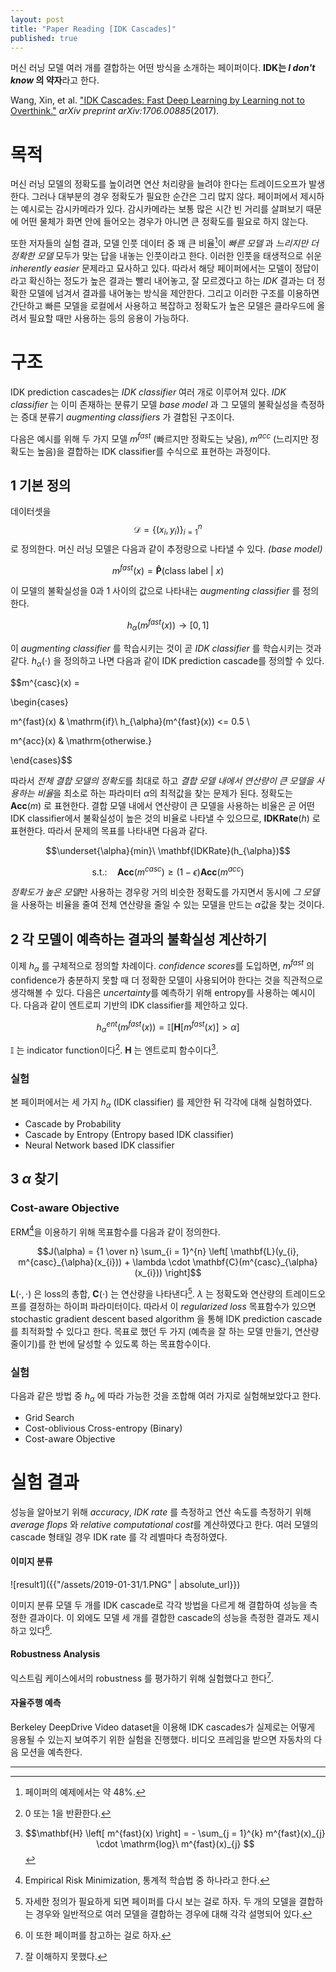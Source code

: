 ```yaml
---
layout: post
title: "Paper Reading [IDK Cascades]"
published: true
---
```


머신 러닝 모델 여러 개를 결합하는 어떤 방식을 소개하는 페이퍼이다. **IDK는 *I don't know* 의 약자**라고 한다.

Wang, Xin, et al. ["IDK Cascades: Fast Deep Learning by Learning not to Overthink."](https://arxiv.org/abs/1706.00885) *arXiv preprint arXiv:1706.00885*(2017).

# 목적

머신 러닝 모델의 정확도를 높이려면 연산 처리량을 늘려야 한다는 트레이드오프가 발생한다. 그러나 대부분의 경우 정확도가 필요한 순간은 그리 많지 않다. 페이퍼에서 제시하는 예시로는 감시카메라가 있다. 감시카메라는 보통 많은 시간 빈 거리를 살펴보기 때문에 어떤 물체가 화면 안에 들어오는 경우가 아니면 큰 정확도를 필요로 하지 않는다.

또한 저자들의 실험 결과, 모델 인풋 데이터 중 꽤 큰 비율[^1]이 *빠른 모델* 과 *느리지만 더 정확한 모델* 모두가 맞는 답을 내놓는 인풋이라고 한다. 이러한 인풋을 태생적으로 쉬운 *inherently easier* 문제라고 묘사하고 있다. 따라서 해당 페이퍼에서는 모델이 정답이라고 확신하는 정도가 높은 결과는  빨리 내어놓고, 잘 모르겠다고 하는 *IDK* 결과는 더 정확한 모델에 넘겨서 결과를 내어놓는 방식을 제안한다. 그리고 이러한 구조를 이용하면 간단하고 빠른 모델을 로컬에서 사용하고 복잡하고 정확도가 높은 모델은 클라우드에 올려서 필요할 때만 사용하는 등의 응용이 가능하다.

[^1]: 페이퍼의 예제에서는 약 48%.

# 구조

IDK prediction cascades는 *IDK classifier* 여러 개로 이루어져 있다. *IDK classifier* 는 이미 존재하는 분류기 모델 *base model* 과 그 모델의 불확실성을 측정하는 증대 분류기 *augmenting classifiers* 가 결합된 구조이다.

다음은 예시를 위해 두 가지 모델 $m^{fast}$ (빠르지만 정확도는 낮음), $m^{acc}$ (느리지만 정확도는 높음)을 결합하는 IDK classifier를 수식으로 표현하는 과정이다.

## 1 기본 정의

데이터셋을 $$\mathcal{D} = \left\{ (x_{i}, y_{i}) \right\} ^{n}_{i = 1}$$ 로 정의한다. 머신 러닝 모델은 다음과 같이 추정량으로 나타낼 수 있다. *(base model)*

$$m^{fast} (x) = \mathbf{\hat{P}}(\mathrm{class}\ \mathrm{label}\ |\ x)$$

이 모델의 불확실성을 0과 1 사이의 값으로 나타내는 *augmenting classifier* 를 정의한다.

$$h_{\alpha}(m^{fast}(x)) \to [0, 1]$$

이 *augmenting classifier* 를 학습시키는 것이 곧 *IDK classifier* 를 학습시키는 것과 같다. $h_{\alpha}(\cdot)$ 을 정의하고 나면 다음과 같이 IDK prediction cascade를 정의할 수 있다.

$$m^{casc}(x) =

\begin{cases}

m^{fast}(x) & \mathrm{if}\ h_{\alpha}(m^{fast}(x)) <= 0.5 \\

m^{acc}(x) & \mathrm{otherwise.}

\end{cases}$$

따라서 *전체 결합 모델의 정확도*를 최대로 하고 *결합 모델 내에서 연산량이 큰 모델을 사용하는 비율*을 최소로 하는 파라미터 $\alpha$의 최적값을 찾는 문제가 된다. 정확도는 $\mathbf{Acc}(m)$ 로 표현한다. 결합 모델 내에서 연산량이 큰 모델을 사용하는 비율은 곧 어떤 IDK classifier에서 불확실성이 높은 것의 비율로 나타낼 수 있으므로, $\mathbf{IDKRate}(h)$ 로 표현한다. 따라서 문제의 목표를 나타내면 다음과 같다.

$$\underset{\alpha}{min}\ \mathbf{IDKRate}(h_{\alpha})$$

$$\mathrm{s.t.:}\quad \mathbf{Acc}(m^{casc}) \ge (1 - \epsilon)\mathbf{Acc}(m^{acc})$$

*정확도가 높은 모델*만 사용하는 경우랑 거의 비슷한 정확도를 가지면서 동시에 *그 모델*을 사용하는 비율을 줄여 전체 연산량을 줄일 수 있는 모델을 만드는 $\alpha$값을 찾는 것이다.

## 2 각 모델이 예측하는 결과의 불확실성 계산하기

이제 $h_{\alpha}$ 를 구체적으로 정의할 차례이다. *confidence scores*를 도입하면, $m^{fast}$ 의 confidence가 충분하지 못할 때 더 정확한 모델이 사용되어야 한다는 것을 직관적으로 생각해볼 수 있다. 다음은 *uncertainty*를 예측하기 위해 entropy를 사용하는 예시이다. 다음과 같이 엔트로피 기반의 IDK classifier를 제안하고 있다.

$$h^{ent}_{\alpha}(m^{fast}(x)) = \mathbb{I}\left[\mathbf{H}\left[m^{fast}(x)\right] > \alpha \right]$$

$\mathbb{I}$ 는 indicator function이다[^5]. $\mathbf{H}$ 는 엔트로피 함수이다[^4].

[^4]: $$\mathbf{H} \left[ m^{fast}(x) \right] = - \sum_{j = 1}^{k} m^{fast}(x)_{j} \cdot \mathrm{log}\ m^{fast}(x)_{j} $$

[^5]: 0 또는 1을 반환한다.

### 실험

본 페이퍼에서는 세 가지 $h_{\alpha}$ (IDK classifier) 를 제안한 뒤 각각에 대해 실험하였다.

- Cascade by Probability
- Cascade by Entropy (Entropy based IDK classifier)
- Neural Network based IDK classifier

## 3 $\alpha$ 찾기

### Cost-aware Objective

ERM[^2]을 이용하기 위해 목표함수를 다음과 같이 정의한다.

$$J(\alpha) = {1 \over n} \sum_{i = 1}^{n} \left[ \mathbf{L}(y_{i}, m^{casc}_{\alpha}(x_{i})) + \lambda \cdot \mathbf{C}(m^{casc}_{\alpha}(x_{i})) \right]$$

$\mathbf{L}(\cdot, \cdot)$ 은 loss의 총합, $\mathbf{C}(\cdot)$ 는 연산량을 나타낸다[^3]. $\lambda$ 는 정확도와 연산량의 트레이드오프를 결정하는 하이퍼 파라미터이다. 따라서 이 *regularized loss* 목표함수가 있으면 stochastic gradient descent based algorithm 을 통해 IDK prediction cascade를 최적화할 수 있다고 한다. 목표로 했던 두 가지 (예측을 잘 하는 모델 만들기, 연산량 줄이기)를 한 번에 달성할 수 있도록 하는 목표함수이다.

[^2]: Empirical Risk Minimization, 통계적 학습법 중 하나라고 한다.
[^3]: 자세한 정의가 필요하게 되면 페이퍼를 다시 보는 걸로 하자. 두 개의 모델을 결합하는 경우와 일반적으로 여러 모델을 결합하는 경우에 대해 각각 설명되어 있다.

### 실험

다음과 같은 방법 중 $h_{\alpha}$ 에 따라 가능한 것을 조합해 여러 가지로 실험해보았다고 한다.

- Grid Search
- Cost-oblivious Cross-entropy (Binary)
- Cost-aware Objective

# 실험 결과

성능을 알아보기 위해 *accuracy*, *IDK rate* 를 측정하고 연산 속도를 측정하기 위해 *average flops* 와 *relative computational cost*를 계산하였다고 한다. 여러 모델의 cascade 형태일 경우 IDK rate 를 각 레벨마다 측정하였다.

#### 이미지 분류

![result1]({{"/assets/2019-01-31/1.PNG" | absolute_url}})

이미지 분류 모델 두 개를 IDK cascade로 각각 방법을 다르게 해 결합하여 성능을 측정한 결과이다. 이 외에도 모델 세 개를 결합한 cascade의 성능을 측정한 결과도 제시하고 있다[^7].

[^7]: 이 또한 페이퍼를 참고하는 걸로 하자.

#### Robustness Analysis

익스트림 케이스에서의 robustness 를 평가하기 위해 실험했다고 한다[^6].

[^6]: 잘 이해하지 못했다.

#### 자율주행 예측

Berkeley DeepDrive Video dataset을 이용해 IDK cascades가 실제로는 어떻게 응용될 수 있는지 보여주기 위한 실험을 진행했다. 비디오 프레임을 받으면 자동차의 다음 모션을 예측한다.

---

